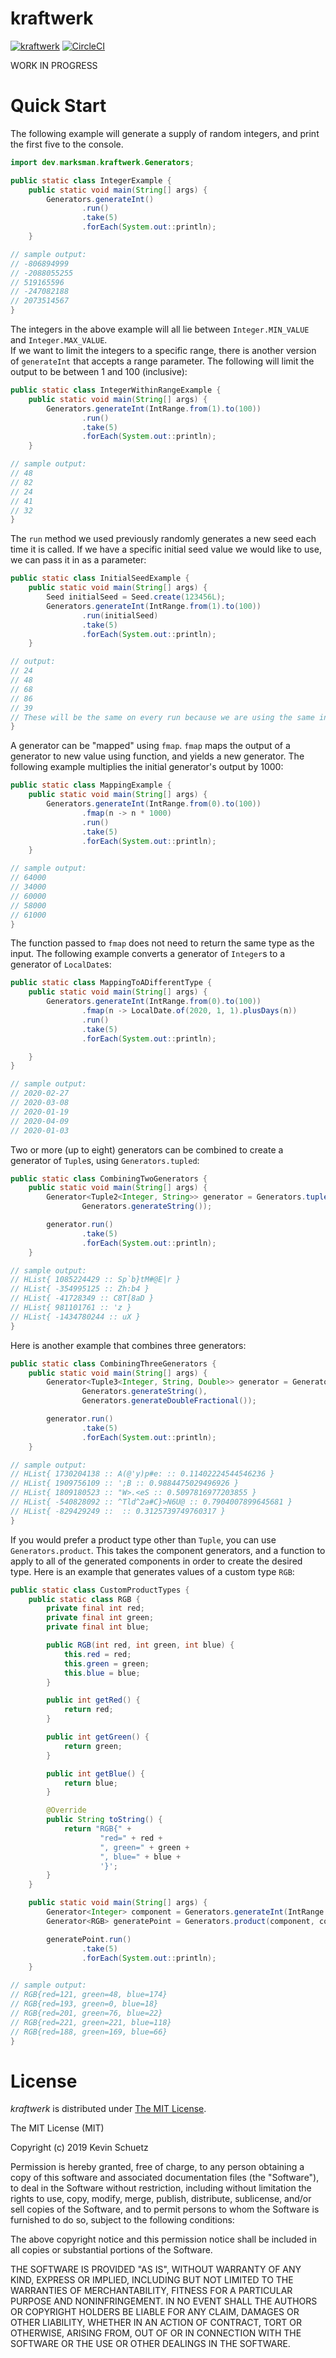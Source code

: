 # kraftwerk

[![kraftwerk](https://img.shields.io/maven-central/v/dev.marksman/kraftwerk.svg)](http://search.maven.org/#search%7Cga%7C1%7Cdev.marksman.kraftwerk)
[![CircleCI](https://circleci.com/gh/kschuetz/kraftwerk.svg?style=svg)](https://circleci.com/gh/kschuetz/kraftwerk)

WORK IN PROGRESS

# Quick Start

The following example will generate a supply of random integers, and print the first five to the console.

```java
import dev.marksman.kraftwerk.Generators;

public static class IntegerExample {
    public static void main(String[] args) {
        Generators.generateInt()
                .run()
                .take(5)
                .forEach(System.out::println);
    }       

// sample output:
// -806894999
// -2088055255
// 519165596
// -247082188
// 2073514567        
}
```      

The integers in the above example will all lie between `Integer.MIN_VALUE` and `Integer.MAX_VALUE`.  
If we want to limit the integers to a specific range, there is another version of `generateInt` that accepts a range parameter.
The following will limit the output to be between 1 and 100 (inclusive):

```java 
public static class IntegerWithinRangeExample {
    public static void main(String[] args) {
        Generators.generateInt(IntRange.from(1).to(100))
                .run()
                .take(5)
                .forEach(System.out::println);
    }  

// sample output:
// 48
// 82
// 24
// 41
// 32
}
```

The `run` method we used previously randomly generates a new seed each time it is called. If we have a specific
initial seed value we would like to use, we can pass it in as a parameter:

```java
public static class InitialSeedExample {
    public static void main(String[] args) {
        Seed initialSeed = Seed.create(123456L);
        Generators.generateInt(IntRange.from(1).to(100))
                .run(initialSeed)
                .take(5)
                .forEach(System.out::println);
    }       

// output:
// 24
// 48
// 68
// 86
// 39    
// These will be the same on every run because we are using the same initial seed.
}
```                          

A generator can be "mapped" using `fmap`. `fmap` maps the output of a generator to new value using function, and yields a new generator.
The following example multiplies the initial generator's output by 1000:

```java
public static class MappingExample {
    public static void main(String[] args) {
        Generators.generateInt(IntRange.from(0).to(100))
                .fmap(n -> n * 1000)
                .run()
                .take(5)
                .forEach(System.out::println);
    }       

// sample output:
// 64000
// 34000
// 60000
// 58000
// 61000
}
```    

The function passed to `fmap` does not need to return the same type as the input. The following example converts a generator
of `Integer`s to a generator of `LocalDate`s:

```java
public static class MappingToADifferentType {
    public static void main(String[] args) {
        Generators.generateInt(IntRange.from(0).to(100))
                .fmap(n -> LocalDate.of(2020, 1, 1).plusDays(n))
                .run()
                .take(5)
                .forEach(System.out::println);

    }
}  

// sample output:
// 2020-02-27
// 2020-03-08
// 2020-01-19
// 2020-04-09
// 2020-01-03
```        

Two or more (up to eight) generators can be combined to create a generator of `Tuple`s, using `Generators.tupled`:

```java
public static class CombiningTwoGenerators {
    public static void main(String[] args) {
        Generator<Tuple2<Integer, String>> generator = Generators.tupled(Generators.generateInt(),
                Generators.generateString());

        generator.run()
                .take(5)
                .forEach(System.out::println);
    }  

// sample output:
// HList{ 1085224429 :: Sp`b}tM#@E|r }
// HList{ -354995125 :: Zh:b4 }
// HList{ -41728349 :: C8T[8aD }
// HList{ 981101761 :: 'z }
// HList{ -1434780244 :: uX }
}
```        

Here is another example that combines three generators:

```java
public static class CombiningThreeGenerators {
    public static void main(String[] args) {
        Generator<Tuple3<Integer, String, Double>> generator = Generators.tupled(Generators.generateInt(),
                Generators.generateString(),
                Generators.generateDoubleFractional());

        generator.run()
                .take(5)
                .forEach(System.out::println);
    }      

// sample output:
// HList{ 1730204138 :: A(@'y)p#e: :: 0.11402224544546236 }
// HList{ 1909756109 :: ';B :: 0.9884475029496926 }
// HList{ 1809180523 :: "W>.<eS :: 0.5097816977203855 }
// HList{ -540828092 :: ^Tld^2a#C}>N6U@ :: 0.7904007899645681 }
// HList{ -829429249 ::  :: 0.3125739749760317 }
}
```        

If you would prefer a product type other than `Tuple`, you can use `Generators.product`. This takes the component generators,
and a function to apply to all of the generated components in order to create the desired type.  Here is an example that
generates values of a custom type `RGB`:
                                       
```java
public static class CustomProductTypes {
    public static class RGB {
        private final int red;
        private final int green;
        private final int blue;

        public RGB(int red, int green, int blue) {
            this.red = red;
            this.green = green;
            this.blue = blue;
        }

        public int getRed() {
            return red;
        }

        public int getGreen() {
            return green;
        }

        public int getBlue() {
            return blue;
        }

        @Override
        public String toString() {
            return "RGB{" +
                    "red=" + red +
                    ", green=" + green +
                    ", blue=" + blue +
                    '}';
        }
    }      

    public static void main(String[] args) {
        Generator<Integer> component = Generators.generateInt(IntRange.inclusive(0, 255));
        Generator<RGB> generatePoint = Generators.product(component, component, component, RGB::new);

        generatePoint.run()
                .take(5)
                .forEach(System.out::println);
    } 

// sample output:
// RGB{red=121, green=48, blue=174}
// RGB{red=193, green=0, blue=18}
// RGB{red=201, green=76, blue=22}
// RGB{red=221, green=221, blue=118}
// RGB{red=188, green=169, blue=66}
}
```

# <a name="license">License</a>

*kraftwerk* is distributed under [The MIT License](http://choosealicense.com/licenses/mit/).

The MIT License (MIT)

Copyright (c) 2019 Kevin Schuetz

Permission is hereby granted, free of charge, to any person obtaining a copy
of this software and associated documentation files (the "Software"), to deal
in the Software without restriction, including without limitation the rights
to use, copy, modify, merge, publish, distribute, sublicense, and/or sell
copies of the Software, and to permit persons to whom the Software is
furnished to do so, subject to the following conditions:

The above copyright notice and this permission notice shall be included in all
copies or substantial portions of the Software.

THE SOFTWARE IS PROVIDED "AS IS", WITHOUT WARRANTY OF ANY KIND, EXPRESS OR
IMPLIED, INCLUDING BUT NOT LIMITED TO THE WARRANTIES OF MERCHANTABILITY,
FITNESS FOR A PARTICULAR PURPOSE AND NONINFRINGEMENT. IN NO EVENT SHALL THE
AUTHORS OR COPYRIGHT HOLDERS BE LIABLE FOR ANY CLAIM, DAMAGES OR OTHER
LIABILITY, WHETHER IN AN ACTION OF CONTRACT, TORT OR OTHERWISE, ARISING FROM,
OUT OF OR IN CONNECTION WITH THE SOFTWARE OR THE USE OR OTHER DEALINGS IN THE
SOFTWARE.
